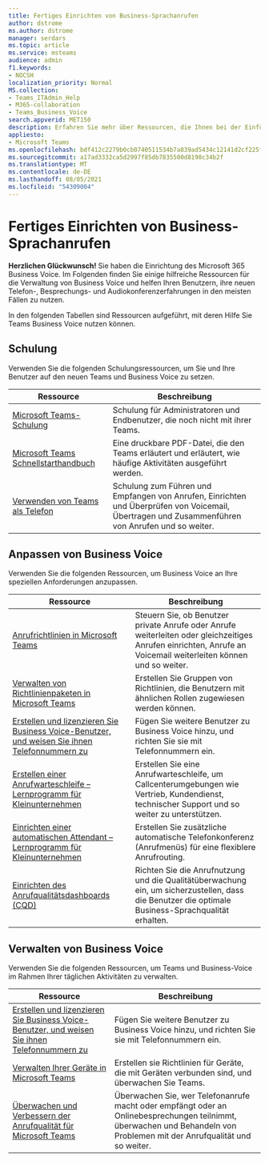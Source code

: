 ```yaml
---
title: Fertiges Einrichten von Business-Sprachanrufen
author: dstrome
ms.author: dstrome
manager: serdars
ms.topic: article
ms.service: msteams
audience: admin
f1.keywords:
- NOCSH
localization_priority: Normal
MS.collection:
- Teams_ITAdmin_Help
- M365-collaboration
- Teams_Business_Voice
search.appverid: MET150
description: Erfahren Sie mehr über Ressourcen, die Ihnen bei der Einführung von Business Voice nach Abschluss der Einrichtung helfen.
appliesto:
- Microsoft Teams
ms.openlocfilehash: bdf412c2279b0cb0740511534b7a839ad5434c12141d2cf225fdbf9d5e1b5924
ms.sourcegitcommit: a17ad3332ca5d2997f85db7835500d8190c34b2f
ms.translationtype: MT
ms.contentlocale: de-DE
ms.lasthandoff: 08/05/2021
ms.locfileid: "54309004"
---
```

# <a name="finished-business-voice-setup"></a>Fertiges Einrichten von Business-Sprachanrufen

**Herzlichen Glückwunsch!** Sie haben die Einrichtung des Microsoft 365 Business Voice. Im Folgenden finden Sie einige hilfreiche Ressourcen für die Verwaltung von Business Voice und helfen Ihren Benutzern, ihre neuen Telefon-, Besprechungs- und Audiokonferenzerfahrungen in den meisten Fällen zu nutzen.

In den folgenden Tabellen sind Ressourcen aufgeführt, mit deren Hilfe Sie Teams Business Voice nutzen können.

## <a name="training"></a>Schulung

Verwenden Sie die folgenden Schulungsressourcen, um Sie und Ihre Benutzer auf den neuen Teams und Business Voice zu setzen.

|Ressource  |Beschreibung  |
|---------|---------|
| [Microsoft Teams-Schulung](../training-microsoft-teams-landing-page.md)    | Schulung für Administratoren und Endbenutzer, die noch nicht mit ihrer Teams.        |
| [Microsoft Teams Schnellstarthandbuch](https://download.microsoft.com/download/D/9/F/D9FE8B9E-22F5-47BF-A1AB-09539C41FCD0/Teams%20QS.pdf)    | Eine druckbare PDF-Datei, die den Teams erläutert und erläutert, wie häufige Aktivitäten ausgeführt werden.        |
| [Verwenden von Teams als Telefon](https://support.microsoft.com/office/meetings-and-calls-d92432d5-dd0f-4d17-8f69-06096b6b48a8?ad=US#ID0EAABAAA=Calls)    | Schulung zum Führen und Empfangen von Anrufen, Einrichten und Überprüfen von Voicemail, Übertragen und Zusammenführen von Anrufen und so weiter.        |

## <a name="customize-business-voice"></a>Anpassen von Business Voice

Verwenden Sie die folgenden Ressourcen, um Business Voice an Ihre speziellen Anforderungen anzupassen.

| Ressource | Beschreibung  |
|---------|---------|
| [Anrufrichtlinien in Microsoft Teams](set-up-policies.md)    | Steuern Sie, ob Benutzer private Anrufe oder Anrufe weiterleiten oder gleichzeitiges Anrufen einrichten, Anrufe an Voicemail weiterleiten können und so weiter.        |
| [Verwalten von Richtlinienpaketen in Microsoft Teams](policy-packages.md)    | Erstellen Sie Gruppen von Richtlinien, die Benutzern mit ähnlichen Rollen zugewiesen werden können.        |
| [Erstellen und lizenzieren Sie Business Voice-Benutzer, und weisen Sie ihnen Telefonnummern zu](create-users.md)    | Fügen Sie weitere Benutzer zu Business Voice hinzu, und richten Sie sie mit Telefonnummern ein.        |
| [Erstellen einer Anrufwarteschleife – Lernprogramm für Kleinunternehmen](create-a-phone-system-call-queue-smb.md)    | Erstellen Sie eine Anrufwarteschleife, um Callcenterumgebungen wie Vertrieb, Kundendienst, technischer Support und so weiter zu unterstützen.        |
| [Einrichten einer automatischen Attendant – Lernprogramm für Kleinunternehmen](create-a-phone-system-auto-attendant-smb.md)   | Erstellen Sie zusätzliche automatische Telefonkonferenz (Anrufmenüs) für eine flexiblere Anrufrouting.        |
| [Einrichten des Anrufqualitätsdashboards (CQD)](analytics-dashboard.md)| Richten Sie die Anrufnutzung und die Qualitätüberwachung ein, um sicherzustellen, dass die Benutzer die optimale Business-Sprachqualität erhalten.|

## <a name="manage-business-voice"></a>Verwalten von Business Voice

Verwenden Sie die folgenden Ressourcen, um Teams und Business-Voice im Rahmen Ihrer täglichen Aktivitäten zu verwalten.

|Ressource  |Beschreibung  |
|---------|---------|
| [Erstellen und lizenzieren Sie Business Voice-Benutzer, und weisen Sie ihnen Telefonnummern zu](create-users.md)    | Fügen Sie weitere Benutzer zu Business Voice hinzu, und richten Sie sie mit Telefonnummern ein.         |
| [Verwalten Ihrer Geräte in Microsoft Teams](manage-devices.md)    | Erstellen sie Richtlinien für Geräte, die mit Geräten verbunden sind, und überwachen Sie Teams.        |
| [Überwachen und Verbessern der Anrufqualität für Microsoft Teams](monitor-quality.md)    | Überwachen Sie, wer Telefonanrufe macht oder empfängt oder an Onlinebesprechungen teilnimmt, überwachen und Behandeln von Problemen mit der Anrufqualität und so weiter.        |
